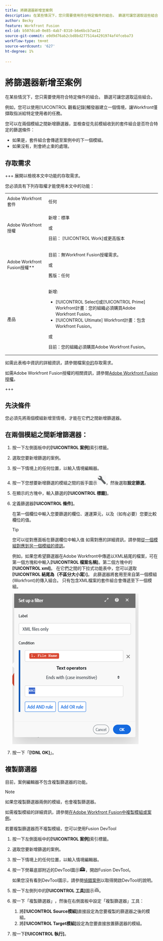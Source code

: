 ```yaml
---
title: 將篩選器新增至案例
description: 在某些情況下，您只需要使用符合特定條件的組合。 篩選可讓您選取這些組合。
author: Becky
feature: Workfront Fusion
exl-id: b507dca0-0e85-4ab7-8310-b6e6bcb7ae12
source-git-commit: e0d9d76ab2cbd8bd277514a4291974af4fceba73
workflow-type: tm+mt
source-wordcount: '627'
ht-degree: 1%

---
```


# 將篩選器新增至案例

在某些情況下，您只需要使用符合特定條件的組合。 篩選可讓您選取這些組合。

例如，您可以使用[!UICONTROL 觀看記錄]觸發器建立一個情境，讓Workfront僅擷取指派給特定使用者的任務。

您可以在兩個模組之間新增篩選器，並檢查從先前模組收到的套件組合是否符合特定的篩選條件：

* 如果是，套件組合會傳遞至案例中的下一個模組。
* 如果沒有，則會終止束的處理。

## 存取需求

+++ 展開以檢視本文中功能的存取需求。

您必須具有下列存取權才能使用本文中的功能：

<table style="table-layout:auto">
 <col> 
 <col> 
 <tbody> 
  <tr> 
   <td role="rowheader">Adobe Workfront套件</td> 
   <td> <p>任何</p> </td> 
  </tr> 
  <tr data-mc-conditions=""> 
   <td role="rowheader">Adobe Workfront授權</td> 
   <td> <p>新增：標準</p><p>或</p><p>目前： [!UICONTROL Work]或更高版本</p> </td> 
  </tr> 
  <tr> 
   <td role="rowheader">Adobe Workfront Fusion授權**</td> 
   <td>
   <p>目前：無Workfront Fusion授權需求。</p>
   <p>或</p>
   <p>舊版：任何 </p>
   </td> 
  </tr> 
  <tr> 
   <td role="rowheader">產品</td> 
   <td>
   <p>新增:</p> <ul><li>[!UICONTROL Select]或[!UICONTROL Prime] Workfront計畫：您的組織必須購買Adobe Workfront Fusion。</li><li>[!UICONTROL Ultimate] Workfront計畫：包含Workfront Fusion。</li></ul>
   <p>或</p>
   <p>目前：您的組織必須購買Adobe Workfront Fusion。</p>
   </td> 
  </tr>
 </tbody> 
</table>

如需此表格中資訊的詳細資訊，請參閱檔案[中的](/help/workfront-fusion/references/licenses-and-roles/access-level-requirements-in-documentation.md)存取需求。

如需Adobe Workfront Fusion授權的相關資訊，請參閱[Adobe Workfront Fusion授權](/help/workfront-fusion/set-up-and-manage-workfront-fusion/licensing-operations-overview/license-automation-vs-integration.md)。

+++

## 先決條件

您必須先將兩個模組新增至情境，才能在它們之間新增篩選器。

## 在兩個模組之間新增篩選器：

1. 按一下左側面板中的&#x200B;**[!UICONTROL 案例]**&#x200B;索引標籤。
1. 選取您要新增篩選的案例。
1. 按一下情境上的任何位置，以輸入情境編輯器。
1. 按一下您想要新增篩選的模組之間的扳手圖示![扳手圖示](assets/wrench-icon.png)，然後選取&#x200B;**設定篩選**。
1. 在顯示的方塊中，輸入篩選的&#x200B;**[!UICONTROL 標籤]**。
1. 定義篩選器&#x200B;**[!UICONTROL 條件]**。

   在第一個欄位中輸入您要篩選的欄位、運運算元，以及（如有必要）您要比較欄位的值。

   >[!TIP]
   >
   >您可以從對應面板在篩選欄位中輸入值
   >如需對應的詳細資訊，請參閱[從一個模組對應到另一個模組的資訊](/help/workfront-fusion/create-scenarios/map-data/map-data-from-one-to-another.md)。

   例如，如果您希望篩選器在Adobe Workfront中傳遞以XML結尾的檔案，可在第一個方塊和中輸入&#x200B;**[!UICONTROL 檔案名稱]**。第二個方塊中的&#x200B;**[!UICONTROL xml]**。 在它們之間的下拉式功能表中，您可以選取&#x200B;**[!UICONTROL 結尾為（不區分大小寫）]**。 此篩選器將套用至來自第一個模組(Workfront)的傳入組合。 只有包含XML檔案的套件組合會傳遞至下一個模組。

   ![設定篩選器](assets/set-up-filter-box.png)

1. 按一下「**[!DNL OK]**」。

## 複製篩選器

目前，案例編輯器不包含複製篩選器的功能。

>[!NOTE]
>
>如果您複製篩選器兩側的模組，也會複製篩選器。
>
>如需複製模組的詳細資訊，請參閱[在Adobe Workfront Fusion中複製模組或案例](/help/workfront-fusion/create-scenarios/add-modules/copy-modules-or-scenarios.md)。

若要複製篩選器而不複製模組，您可以使用Fusion DevTool

1. 按一下左側面板中的&#x200B;**[!UICONTROL 案例]**&#x200B;索引標籤。
1. 選取您要新增篩選的案例。
1. 按一下情境上的任何位置，以輸入情境編輯器。
1. 按一下熒幕底部附近的DevTool圖示![&#x200B; DevTool圖示](assets/debugger-icon.png)，開啟Fusion DevTool。

   如果您沒有看到DevTool圖示，請參閱[偵錯案例](/help/workfront-fusion/manage-scenarios/debug-a-scenario.md)以取得開啟DevTool的說明。

1. 按一下左側列中的&#x200B;**[!UICONTROL 工具]**&#x200B;圖示![DevTool工具](assets/devtools-tools-icon.png)。

1. 按一下「複製篩選器」**&#x200B;**，然後在右側面板中設定「複製篩選器」**&#x200B;**&#x200B;工具：

   1. 將&#x200B;**[!UICONTROL Source模組]**&#x200B;直接設定為您要複製的篩選器之後的模組。
   1. 將&#x200B;**[!UICONTROL Target模組]**&#x200B;設定為您要直接放置篩選器的模組。

1. 按一下&#x200B;**[!UICONTROL 執行]**。
